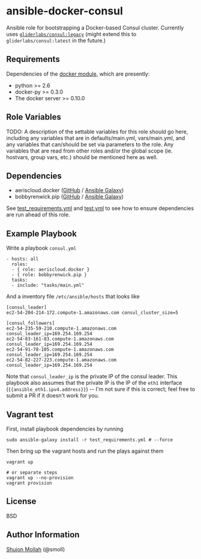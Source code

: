 ansible-docker-consul
=========

Ansible role for bootstrapping a Docker-based Consul cluster. Currently uses [`gliderlabs/consul:legacy`](https://hub.docker.com/r/gliderlabs/consul/) (might extend this to `gliderlabs/consul:latest` in the future.)

Requirements
------------

Dependencies of the [docker module](http://docs.ansible.com/ansible/docker_module.html), which are presently:
* python >= 2.6
* docker-py >= 0.3.0
* The docker server >= 0.10.0

Role Variables
--------------

TODO: A description of the settable variables for this role should go here, including any variables that are in defaults/main.yml, vars/main.yml, and any variables that can/should be set via parameters to the role. Any variables that are read from other roles and/or the global scope (ie. hostvars, group vars, etc.) should be mentioned here as well.

Dependencies
------------

* aeriscloud.docker ([GitHub](https://github.com/AerisCloud/ansible-docker) / [Ansible Galaxy](https://galaxy.ansible.com/detail#/role/3019))
* bobbyrenwick.pip ([GitHub](https://github.com/bobbyrenwick/ansible-pip) / [Ansible Galaxy](https://galaxy.ansible.com/detail#/role/393))

See [test_requirements.yml](./test_requirements.yml) and [test.yml](./test.yml) to see how to ensure dependencies are run ahead of this role.

Example Playbook
----------------

Write a playbook `consul.yml`

```
- hosts: all
  roles:
  - { role: aeriscloud.docker }
  - { role: bobbyrenwick.pip }
  tasks:
  - include: "tasks/main.yml"
```

And a inventory file `/etc/ansible/hosts` that looks like

```
[consul_leader]
ec2-54-204-214-172.compute-1.amazonaws.com consul_cluster_size=5

[consul_followers]
ec2-54-235-59-210.compute-1.amazonaws.com consul_leader_ip=169.254.169.254
ec2-54-83-161-83.compute-1.amazonaws.com consul_leader_ip=169.254.169.254
ec2-54-91-78-105.compute-1.amazonaws.com consul_leader_ip=169.254.169.254
ec2-54-82-227-223.compute-1.amazonaws.com consul_leader_ip=169.254.169.254
```

Note that `consul_leader_ip` is the private IP of the consul leader. This playbook also assumes that the private IP is the IP of the `eth1` interface (`{{ansible_eth1.ipv4.address}}`) -- I'm not sure if this is correct; feel free to submit a PR if it doesn't work for you.

Vagrant test
------------

First, install playbook dependencies by running

```
sudo ansible-galaxy install -r test_requirements.yml # --force
```

Then bring up the vagrant hosts and run the plays against them

```
vagrant up

# or separate steps
vagrant up --no-provision
vagrant provision
```

License
-------

BSD

Author Information
------------------

[Shujon Mollah](https://github.com/smoll) (@smoll)
